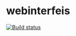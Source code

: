 # webinterfeis
[![Build status](https://ci.appveyor.com/api/projects/status/t56rdmr59f65t03y?svg=true)](https://ci.appveyor.com/project/roandr1970/webinterfeis)
